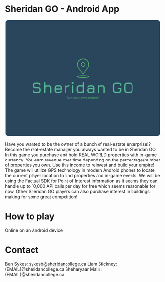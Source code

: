 # Sheridan GO - Android App

![Sheridan GO Logo](/image-resources/Sheridan-GO-Logo.png?raw=true "Sheridan GO")

Have you wanted to be the owner of a bunch of real-estate enterprise!? Become the real-estate manager you always wanted to be in Sheridan GO. In this game you purchase and hold REAL WORLD properties with in-game currency. You earn revenue over time depending on the percentage/number of properties you own. Use this income to reinvest and build your empire! The game will utilize GPS technology in modern Android phones to locate the current player location to find properties and in-game events. We will be using the Factual SDK for Point of Interest information as it seems they can handle up to 10,000 API calls per day for free which seems reasonable for now. Other Sheridan GO players can also purchase interest in buildings making for some great competition!


# How to play
Online on an Android device

# Contact
Ben Sykes: sykesb@sheridancollege.ca
Liam Stickney: (EMAIL)@sheridancollege.ca
Sheharyaar Malik: (EMAIL)@sheridancollege.ca
